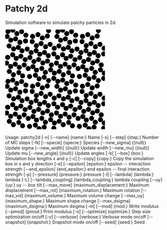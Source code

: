 # Patchy 2d

Simulation software to simulate patchy particles in 2d.

![Snapshot](doc/b.png)


Usage: patchy2d
[-n] [--name] {name:} Name
[-s] [--step] {step:} Number of MC steps
[-N] [--specie] {specie:} Species
[--new_sigma] {(null)} Update sigma
[--new_width] {(null)} Update width
[--new_mu] {(null)} Update mu
[--new_angle] {(null)} Update angles
[-b] [--box] {box:} Simulation box lengths x and y
[-c] [--copy] {copy:} Copy the simulation box in x and y direction
[-e] [--epsilon] {epsilon:} epsilon -- interaction strength
[--end_epsilon] {end_epsilon:} end epsilon -- final interaction strength
[-p] [--pressure] {pressure:} pressure
[-l] [--lambda] {lambda:} lambda
[-L] [--lambda_coupling] {lambda_coupling:} lambda coupling
[--uy] {uy:} uy -- box tilt
[--max_move] {maximum_displacement:} Maximum displacement
[--max_rot] {maximum_rotation:} Maximum rotation
[--max_vol] {maximum_volume:} Maximum volume change
[--max_uy] {maximum_shape:} Maximum shape change
[--max_dsigma] {maximum_dsigma:} Maximum dsigma
[-m] [--mod] {mod:} Write modulus
[--pmod] {pmod:} Print modulus
[-o] [--optimize] {optimize:} Step size optimization on/off
[-v] [--verbose] {verbose:} Verbose mode on/off
[--snapshot] {snapshot:} Snapshot mode on/off
[--seed] {seed:} Seed
